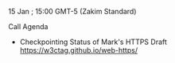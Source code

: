 15 Jan ; 15:00 GMT-5 (Zakim Standard)

Call Agenda

* Checkpointing Status of Mark's HTTPS Draft  
  https://w3ctag.github.io/web-https/

